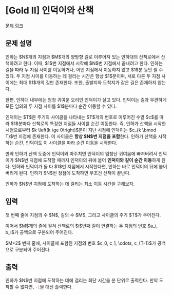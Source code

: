 # [Gold II] 인덕이와 산책

[문제 링크](https://www.acmicpc.net/problem/33933) 

## 문제 설명

<p>인하는 $N$개의 지점과 $M$개의 양방향 길로 이루어져 있는 인하대의 산책로에서 산책하려고 한다. 이때, $1$번 지점에서 시작해 $N$번 지점에서 끝내려고 한다. 인하는 길을 따라 두 지점 사이를 이동하거나, 어떤 지점에서 이동하지 않고 $1$분 동안 쉴 수 있다. 두 지점 사이를 이동하는 데 걸리는 시간은 항상 $1$분이며, 서로 다른 두 지점 사이에는 최대 $1$개의 길만 존재한다. 또한, 출발지와 도착지가 같은 길은 존재하지 않는다.</p>

<p>한편, 인하대 내부에는 엄청 귀여운 오리인 인덕이가 살고 있다. 인덕이는 길과 무관하게 모든 임의의 두 지점 사이를 $1$분마다 순간 이동할 수 있다.</p>

<p>인덕이는 $T$분 주기의 사이클을 나타내는 $T$개의 번호로 이루어진 수열 $c$를 따라 $1$분마다 산책로의 특정한 지점들 사이를 순간 이동한다. 즉, 인하가 산책을 시작한 시점으로부터 $k \left(k \ge 0\right)$분이 지난 시점에 인덕이는 $c_{k \bmod T}$번 지점에 존재한다. 이 사이클은 <strong>항상 $N$번 지점을 포함</strong>한다. 인하가 산책을 시작하는 순간, 인덕이도 이 사이클을 따라 순간 이동을 시작한다.</p>

<p>만약 인하가 산책 도중에 인덕이와 마주치면 인덕이의 엄청난 귀여움에 빠져버려서 인덕이가 $N$번 지점에 도착할 때까지 인덕이의 뒤에 붙어 <strong>인덕이와 같이 순간 이동</strong>하게 된다. 인하와 인덕이가 둘 다 $1$번 지점에서 시작한다면, 인하는 바로 인덕이의 뒤에 붙어버리게 된다. 인하가 $N$번 정점에 도착하면 무조건 산책이 끝난다.</p>

<p>인하가 $N$번 지점에 도착하는 데 걸리는 최소 이동 시간을 구해보자.</p>

## 입력 

 <p>첫 번째 줄에 지점의 수 $N$, 길의 수 $M$, 그리고 사이클의 주기 $T$가 주어진다.</p>

<p>이어서 $M$개의 줄에 걸쳐 산책로의 $i$번째 길이 연결하는 두 지점의 번호 $a_i, b_i$가 공백으로 구분되어 주어진다.</p>

<p>$M+2$ 번째 줄에, 사이클에 포함된 지점의 번호 $c_0, c_1, \cdots, c_{T-1}$가 공백으로 구분되어 주어진다.</p>

## 출력 

 <p>인하가 $N$번 지점에 도착하는 데에 걸리는 최단 시간을 분 단위로 출력한다. 만약 도착할 수 없다면, <code><span style="color:#e74c3c;">-1</span></code>을 대신 출력한다.</p>

